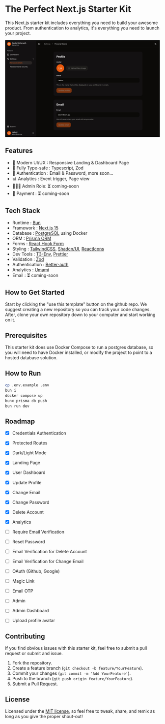 # The Perfect Next.js Starter Kit
This Next.js starter kit includes everything you need to build your awesome product. From authentication to analytics, it's everything you need to launch your project.

![Screenshot](src/app/(public)/(home)/_components/hero-dark.jpg)

## Features
- 💫 Modern UI/UX : Responsive Landing & Dashboard Page
- 💯️ Fully Type-safe : Typescript, Zod
- 🔐 Authentication : Email & Password, more soon...
- 📊 Analytics : Event trigger, Page view
- 🙎🏼‍♂️ Admin Role: ⏳ coming-soon
- 💸 Payment : ⏳ coming-soon


## Tech Stack
- Runtime : [Bun](https://github.com/oven-sh/bun)
- Framework : [Next.js 15](https://github.com/vercel/next.js)
- Database : [PostgreSQL](https://github.com/postgres/postgres) using Docker
- ORM : [Prisma ORM](https://github.com/prisma/prisma)
- Forms : [React Hook Form](https://github.com/react-hook-form/react-hook-form)
- Styling : [TailwindCSS](https://github.com/tailwindlabs/tailwindcss), [Shadcn/UI](https://github.com/shadcn-ui/ui), [ReactIcons](https://github.com/react-icons/react-icons)
- Dev Tools : [T3-Env](https://github.com/t3-oss/t3-env), [Prettier](https://github.com/prettier/prettier)
- Validation : [Zod](https://github.com/colinhacks/zod)
- Authentication : [Better-auth](https://github.com/better-auth/better-auth)
- Analytics : [Umami](https://github.com/umami-software/umami)
- Email : ⏳ coming-soon

## How to Get Started
Start by clicking the "use this template" button on the github repo. We suggest creating a new repository so you can
track your code changes. After, clone your own repository down to your computer and start working on it.

## Prerequisites
This starter kit does use Docker Compose to run a postgres database, so you will need to have Docker
installed, or modify the project to point to a hosted database solution.

## How to Run
```bash
cp .env.example .env
bun i
docker compose up
bunx prisma db push
bun run dev
```

## Roadmap

- [x] Credentials Authentication
- [x] Protected Routes
- [x] Dark/Light Mode
- [x] Landing Page
- [x] User Dashboard
- [x] Update Profile
- [x] Change Email
- [x] Change Password
- [x] Delete Account
- [x] Analytics

- [ ] Require Email Verification
- [ ] Reset Password
- [ ] Email Verification for Delete Account
- [ ] Email Verification for Change Email
- [ ] OAuth (Github, Google)
- [ ] Magic Link
- [ ] Email OTP
- [ ] Admin
- [ ] Admin Dashboard
- [ ] Upload profile avatar

## Contributing
If you find obvious issues with this starter kit, feel free to submit a pull request or submit and issue.
1. Fork the repository.
2. Create a feature branch (`git checkout -b feature/YourFeature`).
3. Commit your changes (`git commit -m 'Add YourFeature'`).
4. Push to the branch (`git push origin feature/YourFeature`).
5. Submit a Pull Request.



## License
Licensed under the [MIT license](https://github.com/laduniestu/nextjs-betterauth-starterkit/blob/main/LICENSE), so feel free to tweak, share, and remix as long as you give the proper shout-out!
